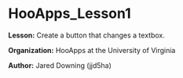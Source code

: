 # HooApps_Lesson1

**Lesson:** Create a button that changes a textbox.

**Organization:** HooApps at the University of Virginia

**Author:** Jared Downing (jjd5ha)
